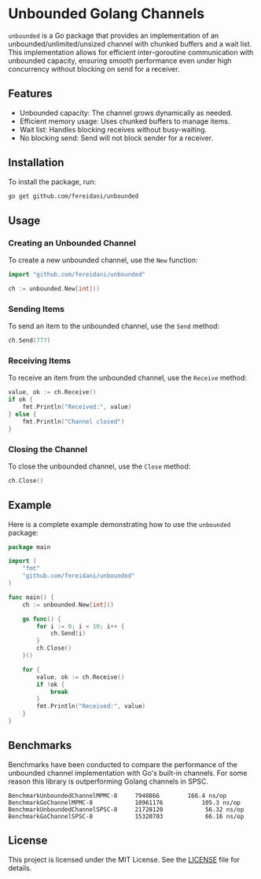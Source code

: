 # Unbounded Golang Channels

`unbounded` is a Go package that provides an implementation of an unbounded/unlimited/unsized channel with chunked buffers and a wait list. This implementation allows for efficient inter-goroutine communication with unbounded capacity, ensuring smooth performance even under high concurrency without blocking on send for a receiver.

## Features

- Unbounded capacity: The channel grows dynamically as needed.
- Efficient memory usage: Uses chunked buffers to manage items.
- Wait list: Handles blocking receives without busy-waiting.
- No blocking send: Send will not block sender for a receiver.

## Installation

To install the package, run:

```bash
go get github.com/fereidani/unbounded
```

## Usage

### Creating an Unbounded Channel

To create a new unbounded channel, use the `New` function:

```go
import "github.com/fereidani/unbounded"

ch := unbounded.New[int]()
```

### Sending Items

To send an item to the unbounded channel, use the `Send` method:

```go
ch.Send(777)
```

### Receiving Items

To receive an item from the unbounded channel, use the `Receive` method:

```go
value, ok := ch.Receive()
if ok {
    fmt.Println("Received:", value)
} else {
    fmt.Println("Channel closed")
}
```

### Closing the Channel

To close the unbounded channel, use the `Close` method:

```go
ch.Close()
```

## Example

Here is a complete example demonstrating how to use the `unbounded` package:

```go
package main

import (
    "fmt"
    "github.com/fereidani/unbounded"
)

func main() {
    ch := unbounded.New[int]()

    go func() {
        for i := 0; i < 10; i++ {
            ch.Send(i)
        }
        ch.Close()
    }()

    for {
        value, ok := ch.Receive()
        if !ok {
            break
        }
        fmt.Println("Received:", value)
    }
}
```

## Benchmarks

Benchmarks have been conducted to compare the performance of the unbounded channel implementation with Go's built-in channels.
For some reason this library is outperforming Golang channels in SPSC.

```
BenchmarkUnboundedChannelMPMC-8   	7940866	       166.4 ns/op
BenchmarkGoChannelMPMC-8         	10961176	       105.3 ns/op
BenchmarkUnboundedChannelSPSC-8  	21728120	        56.32 ns/op
BenchmarkGoChannelSPSC-8         	15320703	        66.16 ns/op
```

## License

This project is licensed under the MIT License. See the [LICENSE](LICENSE) file for details.

